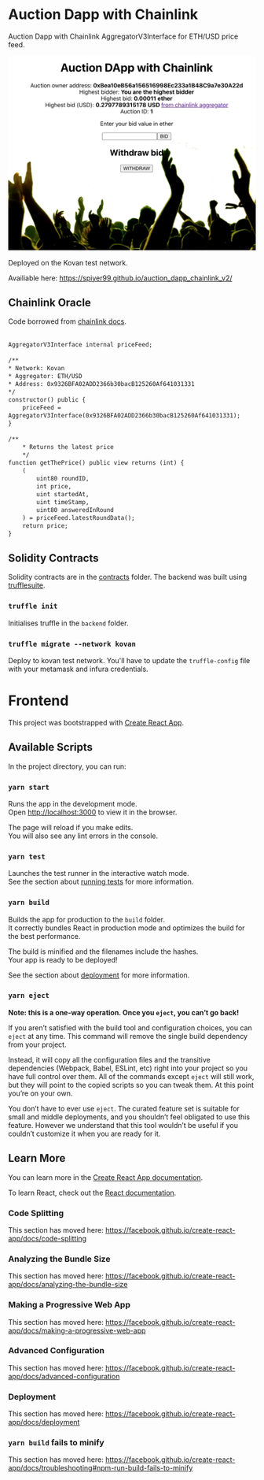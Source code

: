 # Auction Dapp with Chainlink

Auction Dapp with Chainlink AggregatorV3Interface for ETH/USD price feed.

![img](screenshot.png)

Deployed on the Kovan test network. 

Availiable here: https://spiyer99.github.io/auction_dapp_chainlink_v2/

## Chainlink Oracle

Code borrowed from [chainlink docs](https://docs.chain.link/docs/get-the-latest-price/).

```solidity

AggregatorV3Interface internal priceFeed;

/**
* Network: Kovan
* Aggregator: ETH/USD
* Address: 0x9326BFA02ADD2366b30bacB125260Af641031331
*/
constructor() public {
    priceFeed = AggregatorV3Interface(0x9326BFA02ADD2366b30bacB125260Af641031331);
}

/**
    * Returns the latest price
    */
function getThePrice() public view returns (int) {
    (
        uint80 roundID, 
        int price,
        uint startedAt,
        uint timeStamp,
        uint80 answeredInRound
    ) = priceFeed.latestRoundData();
    return price;
}
```

## Solidity Contracts

Solidity contracts are in the [contracts](src/backend/contracts) folder. The backend was built using [trufflesuite](https://www.trufflesuite.com/).

### `truffle init`

Initialises truffle in the `backend` folder.

### `truffle migrate --network kovan`

Deploy to kovan test network. You'll have to update the `truffle-config` file with your metamask and infura credentials. 

# Frontend

This project was bootstrapped with [Create React App](https://github.com/facebook/create-react-app).

## Available Scripts

In the project directory, you can run:

### `yarn start`

Runs the app in the development mode.<br />
Open [http://localhost:3000](http://localhost:3000) to view it in the browser.

The page will reload if you make edits.<br />
You will also see any lint errors in the console.

### `yarn test`

Launches the test runner in the interactive watch mode.<br />
See the section about [running tests](https://facebook.github.io/create-react-app/docs/running-tests) for more information.

### `yarn build`

Builds the app for production to the `build` folder.<br />
It correctly bundles React in production mode and optimizes the build for the best performance.

The build is minified and the filenames include the hashes.<br />
Your app is ready to be deployed!

See the section about [deployment](https://facebook.github.io/create-react-app/docs/deployment) for more information.

### `yarn eject`

**Note: this is a one-way operation. Once you `eject`, you can’t go back!**

If you aren’t satisfied with the build tool and configuration choices, you can `eject` at any time. This command will remove the single build dependency from your project.

Instead, it will copy all the configuration files and the transitive dependencies (Webpack, Babel, ESLint, etc) right into your project so you have full control over them. All of the commands except `eject` will still work, but they will point to the copied scripts so you can tweak them. At this point you’re on your own.

You don’t have to ever use `eject`. The curated feature set is suitable for small and middle deployments, and you shouldn’t feel obligated to use this feature. However we understand that this tool wouldn’t be useful if you couldn’t customize it when you are ready for it.

## Learn More

You can learn more in the [Create React App documentation](https://facebook.github.io/create-react-app/docs/getting-started).

To learn React, check out the [React documentation](https://reactjs.org/).

### Code Splitting

This section has moved here: https://facebook.github.io/create-react-app/docs/code-splitting

### Analyzing the Bundle Size

This section has moved here: https://facebook.github.io/create-react-app/docs/analyzing-the-bundle-size

### Making a Progressive Web App

This section has moved here: https://facebook.github.io/create-react-app/docs/making-a-progressive-web-app

### Advanced Configuration

This section has moved here: https://facebook.github.io/create-react-app/docs/advanced-configuration

### Deployment

This section has moved here: https://facebook.github.io/create-react-app/docs/deployment

### `yarn build` fails to minify

This section has moved here: https://facebook.github.io/create-react-app/docs/troubleshooting#npm-run-build-fails-to-minify
